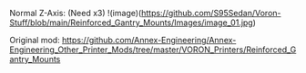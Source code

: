 Normal Z-Axis: (Need x3)
!(image)(https://github.com/S95Sedan/Voron-Stuff/blob/main/Reinforced_Gantry_Mounts/Images/image_01.jpg)

Original mod:
https://github.com/Annex-Engineering/Annex-Engineering_Other_Printer_Mods/tree/master/VORON_Printers/Reinforced_Gantry_Mounts
